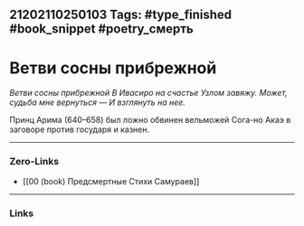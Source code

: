 21202110250103
Tags: #type_finished #book_snippet #poetry_смерть
---
# Ветви сосны прибрежной

*Ветви сосны прибрежной
В Ивасиро на счастье
Узлом завяжу.
Может, судьба мне вернуться —
И взглянуть на нее.*

Принц Арима (640–658) был ложно обвинен вельможей Сога-но Акаэ в заговоре против государя и казнен. 

---
### Zero-Links
- [[00 (book) Предсмертные Стихи Самураев]]
---
### Links
